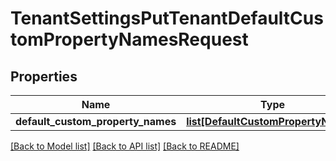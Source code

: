 # TenantSettingsPutTenantDefaultCustomPropertyNamesRequest


## Properties
Name | Type | Description | Notes
------------ | ------------- | ------------- | -------------
**default_custom_property_names** | [**list[DefaultCustomPropertyNames]**](DefaultCustomPropertyNames.md) |  | [optional] 

[[Back to Model list]](../README.md#documentation-for-models) [[Back to API list]](../README.md#documentation-for-api-endpoints) [[Back to README]](../README.md)


